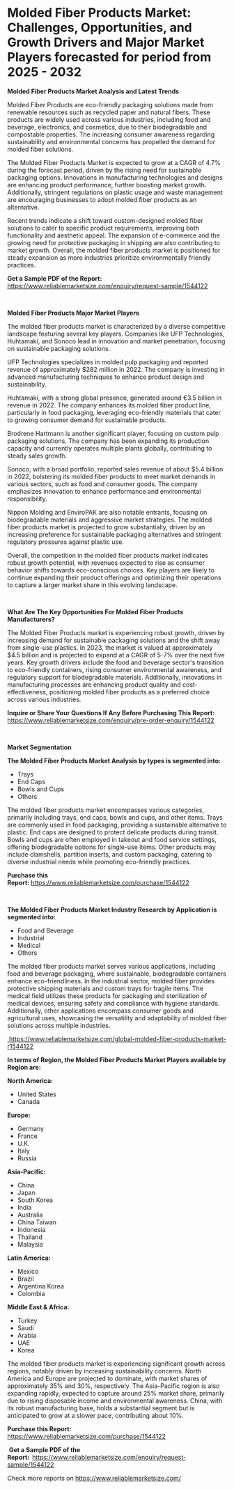 <p><h1>Molded Fiber Products Market: Challenges, Opportunities, and Growth Drivers and Major Market Players forecasted for period from 2025 - 2032</h1></p><p><strong>Molded Fiber Products Market Analysis and Latest Trends</strong></p>
<p><p>Molded Fiber Products are eco-friendly packaging solutions made from renewable resources such as recycled paper and natural fibers. These products are widely used across various industries, including food and beverage, electronics, and cosmetics, due to their biodegradable and compostable properties. The increasing consumer awareness regarding sustainability and environmental concerns has propelled the demand for molded fiber solutions.</p><p>The Molded Fiber Products Market is expected to grow at a CAGR of 4.7% during the forecast period, driven by the rising need for sustainable packaging options. Innovations in manufacturing technologies and designs are enhancing product performance, further boosting market growth. Additionally, stringent regulations on plastic usage and waste management are encouraging businesses to adopt molded fiber products as an alternative. </p><p>Recent trends indicate a shift toward custom-designed molded fiber solutions to cater to specific product requirements, improving both functionality and aesthetic appeal. The expansion of e-commerce and the growing need for protective packaging in shipping are also contributing to market growth. Overall, the molded fiber products market is positioned for steady expansion as more industries prioritize environmentally friendly practices.</p></p>
<p><strong>Get a Sample PDF of the Report:&nbsp;</strong> <a href="https://www.reliablemarketsize.com/enquiry/request-sample/1544122?utm_campaign=2778&utm_medium=2&utm_source=Github&utm_content=ia&utm_term=31032025&utm_id=molded-fiber-products">https://www.reliablemarketsize.com/enquiry/request-sample/1544122</a></p>
<p>&nbsp;</p>
<p><strong>Molded Fiber Products Major Market Players</strong></p>
<p><p>The molded fiber products market is characterized by a diverse competitive landscape featuring several key players. Companies like UFP Technologies, Huhtamaki, and Sonoco lead in innovation and market penetration, focusing on sustainable packaging solutions. </p><p>UFP Technologies specializes in molded pulp packaging and reported revenue of approximately $282 million in 2022. The company is investing in advanced manufacturing techniques to enhance product design and sustainability.</p><p>Huhtamaki, with a strong global presence, generated around €3.5 billion in revenue in 2022. The company enhances its molded fiber product line, particularly in food packaging, leveraging eco-friendly materials that cater to growing consumer demand for sustainable products.</p><p>Brodrene Hartmann is another significant player, focusing on custom pulp packaging solutions. The company has been expanding its production capacity and currently operates multiple plants globally, contributing to steady sales growth.</p><p>Sonoco, with a broad portfolio, reported sales revenue of about $5.4 billion in 2022, bolstering its molded fiber products to meet market demands in various sectors, such as food and consumer goods. The company emphasizes innovation to enhance performance and environmental responsibility.</p><p>Nippon Molding and EnviroPAK are also notable entrants, focusing on biodegradable materials and aggressive market strategies. The molded fiber products market is projected to grow substantially, driven by an increasing preference for sustainable packaging alternatives and stringent regulatory pressures against plastic use. </p><p>Overall, the competition in the molded fiber products market indicates robust growth potential, with revenues expected to rise as consumer behavior shifts towards eco-conscious choices. Key players are likely to continue expanding their product offerings and optimizing their operations to capture a larger market share in this evolving landscape.</p></p>
<p>&nbsp;</p>
<p><strong>What Are The Key Opportunities For Molded Fiber Products Manufacturers?</strong></p>
<p><p>The Molded Fiber Products market is experiencing robust growth, driven by increasing demand for sustainable packaging solutions and the shift away from single-use plastics. In 2023, the market is valued at approximately $4.5 billion and is projected to expand at a CAGR of 5-7% over the next five years. Key growth drivers include the food and beverage sector's transition to eco-friendly containers, rising consumer environmental awareness, and regulatory support for biodegradable materials. Additionally, innovations in manufacturing processes are enhancing product quality and cost-effectiveness, positioning molded fiber products as a preferred choice across various industries.</p></p>
<p><strong>Inquire or Share Your Questions If Any Before Purchasing This Report:</strong> <a href="https://www.reliablemarketsize.com/enquiry/pre-order-enquiry/1544122?utm_campaign=2778&utm_medium=2&utm_source=Github&utm_content=ia&utm_term=31032025&utm_id=molded-fiber-products">https://www.reliablemarketsize.com/enquiry/pre-order-enquiry/1544122</a></p>
<p>&nbsp;</p>
<p><strong>Market Segmentation</strong></p>
<p><strong>The Molded Fiber Products Market Analysis by types is segmented into:</strong></p>
<p><ul><li>Trays</li><li>End Caps</li><li>Bowls and Cups</li><li>Others</li></ul></p>
<p><p>The molded fiber products market encompasses various categories, primarily including trays, end caps, bowls and cups, and other items. Trays are commonly used in food packaging, providing a sustainable alternative to plastic. End caps are designed to protect delicate products during transit. Bowls and cups are often employed in takeout and food service settings, offering biodegradable options for single-use items. Other products may include clamshells, partition inserts, and custom packaging, catering to diverse industrial needs while promoting eco-friendly practices.</p></p>
<p><strong>Purchase this Report:&nbsp;</strong><a href="https://www.reliablemarketsize.com/purchase/1544122?utm_campaign=2778&utm_medium=2&utm_source=Github&utm_content=ia&utm_term=31032025&utm_id=molded-fiber-products">https://www.reliablemarketsize.com/purchase/1544122</a></p>
<p>&nbsp;</p>
<p><strong>The Molded Fiber Products Market Industry Research by Application is segmented into:</strong></p>
<p><ul><li>Food and Beverage</li><li>Industrial</li><li>Medical</li><li>Others</li></ul></p>
<p><p>The molded fiber products market serves various applications, including food and beverage packaging, where sustainable, biodegradable containers enhance eco-friendliness. In the industrial sector, molded fiber provides protective shipping materials and custom trays for fragile items. The medical field utilizes these products for packaging and sterilization of medical devices, ensuring safety and compliance with hygiene standards. Additionally, other applications encompass consumer goods and agricultural uses, showcasing the versatility and adaptability of molded fiber solutions across multiple industries.</p></p>
<p><a href="https://www.reliablemarketsize.com/global-molded-fiber-products-market-r1544122?utm_campaign=2778&utm_medium=2&utm_source=Github&utm_content=ia&utm_term=31032025&utm_id=molded-fiber-products">&nbsp;https://www.reliablemarketsize.com/global-molded-fiber-products-market-r1544122</a></p>
<p><strong>In terms of Region, the Molded Fiber Products Market Players available by Region are:</strong></p>
<p>
    <p> <strong> North America: </strong>
        <ul>
            <li>United States</li>
            <li>Canada</li>
        </ul>
        </p> 
    <p> <strong> Europe: </strong>
        <ul>
            <li>Germany</li>
            <li>France</li>
            <li>U.K.</li>
            <li>Italy</li>
            <li>Russia</li>
        </ul>
        </p> 
    <p> <strong> Asia-Pacific: </strong>
        <ul>
            <li>China</li>
            <li>Japan</li>
            <li>South Korea</li>
            <li>India</li>
            <li>Australia</li>
            <li>China Taiwan</li>
            <li>Indonesia</li>
            <li>Thailand</li>
            <li>Malaysia</li>
        </ul>
        </p> 
    <p> <strong> Latin America: </strong>
        <ul>
            <li>Mexico</li>
            <li>Brazil</li>
            <li>Argentina Korea</li>
            <li>Colombia</li>
        </ul>
        </p> 
    <p> <strong> Middle East & Africa: </strong>
        <ul>
            <li>Turkey</li>
            <li>Saudi</li>
            <li>Arabia</li>
            <li>UAE</li>
            <li>Korea</li>
        </ul>
    </p>
    </p>
<p><p>The molded fiber products market is experiencing significant growth across regions, notably driven by increasing sustainability concerns. North America and Europe are projected to dominate, with market shares of approximately 35% and 30%, respectively. The Asia-Pacific region is also expanding rapidly, expected to capture around 25% market share, primarily due to rising disposable income and environmental awareness. China, with its robust manufacturing base, holds a substantial segment but is anticipated to grow at a slower pace, contributing about 10%.</p></p>
<p><strong>Purchase this Report: </strong><a href="https://www.reliablemarketsize.com/purchase/1544122?utm_campaign=2778&utm_medium=2&utm_source=Github&utm_content=ia&utm_term=31032025&utm_id=molded-fiber-products">https://www.reliablemarketsize.com/purchase/1544122</a></p>
<p>&nbsp;<strong>Get a Sample PDF of the Report:&nbsp;&nbsp;</strong><a href="https://www.reliablemarketsize.com/enquiry/request-sample/1544122?utm_campaign=2778&utm_medium=2&utm_source=Github&utm_content=ia&utm_term=31032025&utm_id=molded-fiber-products">https://www.reliablemarketsize.com/enquiry/request-sample/1544122</a></p>
<p><strong></strong></p>
<p>Check more reports on <a href="https://www.reliablemarketsize.com/?utm_campaign=2778&utm_medium=2&utm_source=Github&utm_content=ia&utm_term=31032025&utm_id=molded-fiber-products">https://www.reliablemarketsize.com/</a></p>
